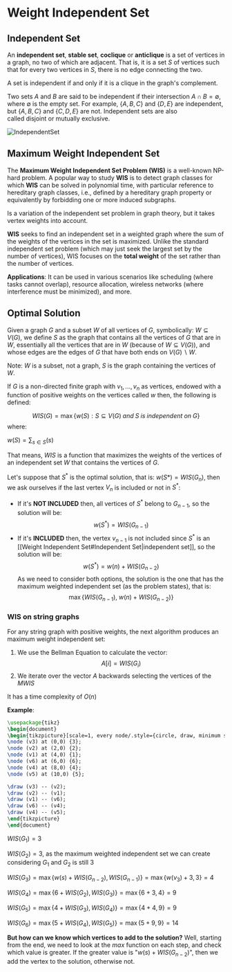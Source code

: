 # Weight Independent Set

## Independent Set
An **independent set**, **stable set**, **coclique** or **anticlique** is a set of vertices in a graph, no two of which are adjacent. That is, it is a set $S$ of vertices such that for every two vertices in $S$, there is no edge connecting the two.

A set is independent if and only if it is a clique in the graph's complement.

Two sets $A$ and $B$ are said to be independent if their intersection $A \cap B = \emptyset$, where $\emptyset$ is the empty set. For example, $\{A,B,C\}$ and $\{D,E\}$ are independent, but $\{A,B,C\}$ and $\{C,D,E\}$ are not. Independent sets are also called disjoint or mutually exclusive.

![IndependentSet](IndependentSet.png)


## **Maximum Weight Independent Set**
The **Maximum Weight Independent Set Problem (WIS)** is a well-known NP-hard problem. A popular way to study **WIS** is to detect graph classes for which **WIS** can be solved in polynomial time, with particular reference to hereditary graph classes, i.e., defined by a hereditary graph property or equivalently by forbidding one or more induced subgraphs.

Is a variation of the independent set problem in graph theory, but it takes vertex weights into account.

**WIS** seeks to find an independent set in a weighted graph where the sum of the weights of the vertices in the set is maximized. Unlike the standard independent set problem (which may just seek the largest set by the number of vertices), WIS focuses on the **total weight** of the set rather than the number of vertices.

**Applications**: It can be used in various scenarios like scheduling (where tasks cannot overlap), resource allocation, wireless networks (where interference must be minimized), and more.



## **Optimal Solution**
Given a graph $G$ and a subset $W$ of all vertices of $G$, symbolically: $W \subseteq V(G)$, we define $S$ as the graph that contains all the vertices of $G$ that are in $W$, essentially all the vertices that are in $W$ (because of $W \subseteq V(G)$), and whose edges are the edges of $G$ that have both ends on $V (G) \backslash W$.

Note: $W$ is a subset, not a graph, $S$ is the graph containing the vertices of $W$.

If $G$ is a non-directed finite graph with $v_1, ...,  v_n$ as vertices, endowed with a function of positive weights on the vertices called $w$ then, the following is defined:

$$WIS(G) = \max \{w(S) : S \subseteq V (G)\; and \;S \;is \;independent \;on \;G\}$$
where:

$w(S) = \sum_{s\in S}(s)$

That means, $WIS$ is a function that maximizes the weights of the vertices of an independent set $W$ that contains the vertices of $G$.


Let's suppose that $S^*$ is the optimal solution, that is: $w(S*)=WIS(G_n)$, then we ask ourselves if the last vertex $V_n$ is included or not in $S^*$:

- If it's **NOT INCLUDED** then, all vertices of $S^*$ belong to  $G_{n-1}$, so the solution will be: $$w(S^*)=WIS(G_{n-1})$$
- If it's **INCLUDED** then, the vertex $v_{n-1}$ is not included since $S^*$ is an [[Weight Independent Set#Independent Set|independent set]], so the solution will be: $$w(S^*)=w(n)+WIS(G_{n-2})$$
As we need to consider both options, the solution is the one that has the maximum weighted independent set (as the problem states), that is: $$\max\{WIS(G_{n-1}), \;w(n)+WIS(G_{n-2})\}$$

### WIS on string graphs

For any string graph with positive weights, the next algorithm produces an maximum weight independent set:

1) We use the Bellman Equation to calculate the vector: $$A[i]=WIS(G_i)$$
2) We iterate over the vector $A$ backwards selecting the vertices of the *MWIS*

It has a time complexity of $O(n)$


**Example**:

```tikz
\usepackage{tikz} 
\begin{document} 
\begin{tikzpicture}[scale=1, every node/.style={circle, draw, minimum size=0.8cm, inner sep=0pt}]
\node (v3) at (0,0) {3}; 
\node (v2) at (2,0) {2}; 
\node (v1) at (4,0) {1}; 
\node (v6) at (6,0) {6}; 
\node (v4) at (8,0) {4}; 
\node (v5) at (10,0) {5}; 

\draw (v3) -- (v2); 
\draw (v2) -- (v1); 
\draw (v1) -- (v6); 
\draw (v6) -- (v4); 
\draw (v4) -- (v5); 
\end{tikzpicture} 
\end{document}
```


$WIS(G_1)=3$

$WIS(G_2)=3$, as the maximum weighted independent set we can create considering $G_1$ and $G_2$ is still $3$

$WIS(G_3)=\max\{w(s) + WIS(G_{n-2}), WIS(G_{n-1})\} = \max\{w(v_3)+3, 3\}=4$

$WIS(G_4) = \max\{6 + WIS(G_2), WIS(G_3)\} = \max\{6 + 3, 4\} = 9$

$WIS(G_5) = \max\{4 + WIS(G_3), WIS(G_4)\} = \max\{4 + 4, 9\} = 9$

$WIS(G_6)=\max\{5 + WIS(G_4), WIS(G_5)\} = \max\{5 + 9, 9\}=14$


**But how can we know which vertices to add to the solution?**
Well, starting from the end, we need to look at the $max$ function on each step, and check which value is greater. If the greater value is "$w(s) + WIS(G_{n-2})$", then we add the vertex to the solution, otherwise not.

